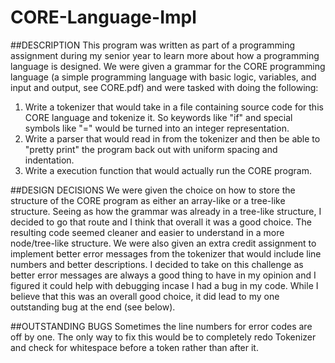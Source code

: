 # CORE-Language-Impl
##DESCRIPTION
This program was written as part of a programming assignment during my senior year to learn more about how a programming language is designed. We were given a grammar for the CORE programming language (a simple programming language with basic logic, variables, and input and output, see CORE.pdf) and were tasked with doing the following:
1) Write a tokenizer that would take in a file containing source code for this CORE language and tokenize it. So keywords like "if" and special symbols like "=" would be turned into an integer representation.
2) Write a parser that would read in from the tokenizer and then be able to "pretty print" the program back out with uniform spacing and indentation.
3) Write a execution function that would actually run the CORE program.

##DESIGN DECISIONS
We were given the choice on how to store the structure of the CORE program as either an array-like or a tree-like structure. Seeing as how the grammar was already in a tree-like structure, I decided to go that route and I think that overall it was a good choice. The resulting code seemed cleaner and easier to understand in a more node/tree-like structure.
We were also given an extra credit assignment to implement better error messages from the tokenizer that would include line numbers and better descriptions. I decided to take on this challenge as better error messages are always a good thing to have in my opinion and I figured it could help with debugging incase I had a bug in my code. While I believe that this was an overall good choice, it did lead to my one outstanding bug at the end (see below).

##OUTSTANDING BUGS
Sometimes the line numbers for error codes are off by one. The only way to fix this would be to completely redo Tokenizer and check for whitespace before a token rather than after it.
